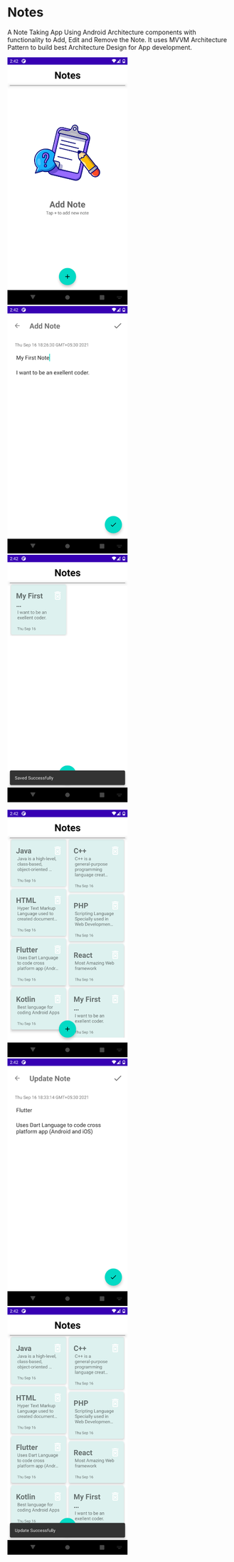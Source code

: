 # Notes
A Note Taking App Using Android Architecture components with functionality to Add, Edit and Remove the Note. It uses MVVM Architecture Pattern to build best Architecture Design for App development.


 <img src="https://github.com/arpitnema07/Notes/blob/main/screenshot/main%20screen.png" width="270px" height="555px">          <img src="https://github.com/arpitnema07/Notes/blob/main/screenshot/add%20note.png" width="270px" height="555px">           <img src="https://github.com/arpitnema07/Notes/blob/main/screenshot/note%20added%20notification.png" width="270px" height="555px">

 <img src="https://github.com/arpitnema07/Notes/blob/main/screenshot/note%20list.png" width="270px" height="555px">          <img src="https://github.com/arpitnema07/Notes/blob/main/screenshot/update%20note.png" width="270px" height="555px">           <img src="https://github.com/arpitnema07/Notes/blob/main/screenshot/update%20notfication.png" width="270px" height="555px">
